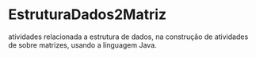 # EstruturaDados2Matriz
atividades relacionada a estrutura de dados, na construção de atividades de sobre matrizes, usando a linguagem Java.
